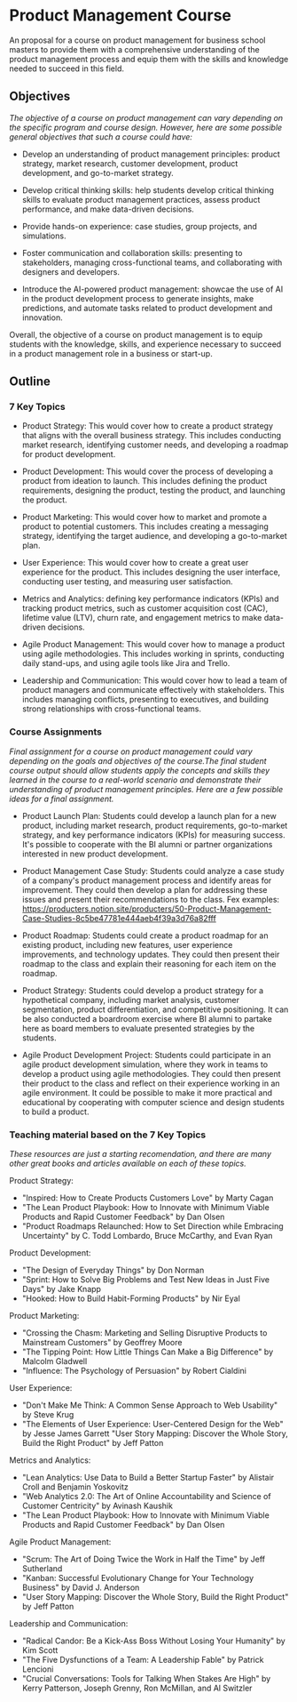 # Product Management Course 
An proposal for a course on product management for business school masters to provide them with a comprehensive understanding of the product management process and equip them with the skills and knowledge needed to succeed in this field.

## Objectives
_The objective of a course on product management can vary depending on the specific program and course design. However, here are some possible general objectives that such a course could have:_

- Develop an understanding of product management principles: product strategy, market research, customer development, product development, and go-to-market strategy.

- Develop critical thinking skills: help students develop critical thinking skills to evaluate product management practices, assess product performance, and make data-driven decisions.

- Provide hands-on experience: case studies, group projects, and simulations.

- Foster communication and collaboration skills: presenting to stakeholders, managing cross-functional teams, and collaborating with designers and developers.

- Introduce the AI-powered product management: showcae the use of AI in the product development process to generate insights, make predictions, and automate tasks related to product development and innovation.

Overall, the objective of a course on product management is to equip students with the knowledge, skills, and experience necessary to succeed in a product management role in a business or start-up.

## Outline
### 7 Key Topics
- Product Strategy: This would cover how to create a product strategy that aligns with the overall business strategy. This includes conducting market research, identifying customer needs, and developing a roadmap for product development.

- Product Development: This would cover the process of developing a product from ideation to launch. This includes defining the product requirements, designing the product, testing the product, and launching the product.

- Product Marketing: This would cover how to market and promote a product to potential customers. This includes creating a messaging strategy, identifying the target audience, and developing a go-to-market plan.

- User Experience: This would cover how to create a great user experience for the product. This includes designing the user interface, conducting user testing, and measuring user satisfaction.

- Metrics and Analytics: defining key performance indicators (KPIs) and tracking product metrics, such as customer acquisition cost (CAC), lifetime value (LTV), churn rate, and engagement metrics to make data-driven decisions.

- Agile Product Management: This would cover how to manage a product using agile methodologies. This includes working in sprints, conducting daily stand-ups, and using agile tools like Jira and Trello.

- Leadership and Communication: This would cover how to lead a team of product managers and communicate effectively with stakeholders. This includes managing conflicts, presenting to executives, and building strong relationships with cross-functional teams.


### Course Assignments
_Final assignment for a course on product management could vary depending on the goals and objectives of the course.The final student course output should allow students apply the concepts and skills they learned in the course to a real-world scenario and demonstrate their understanding of product management principles. Here are a few possible ideas for a final assignment._

- Product Launch Plan: Students could develop a launch plan for a new product, including market research, product requirements, go-to-market strategy, and key performance indicators (KPIs) for measuring success. It's possible to cooperate with the BI alumni or partner organizations interested in new product development. 

- Product Management Case Study: Students could analyze a case study of a company's product management process and identify areas for improvement. They could then develop a plan for addressing these issues and present their recommendations to the class. Fex examples: https://producters.notion.site/producters/50-Product-Management-Case-Studies-8c5be47781e444aeb4f39a3d76a82fff

- Product Roadmap: Students could create a product roadmap for an existing product, including new features, user experience improvements, and technology updates. They could then present their roadmap to the class and explain their reasoning for each item on the roadmap. 

- Product Strategy: Students could develop a product strategy for a hypothetical company, including market analysis, customer segmentation, product differentiation, and competitive positioning. It can be also conducted a boardroom exercise where BI alumni to partake here as board members to evaluate presented strategies by the students.

- Agile Product Development Project: Students could participate in an agile product development simulation, where they work in teams to develop a product using agile methodologies. They could then present their product to the class and reflect on their experience working in an agile environment. It could be possible to make it more practical and educational by cooperating with computer science and design students to build a product.


### Teaching material based on the 7 Key Topics
_These resources are just a starting recomendation, and there are many other great books and articles available on each of these topics._

Product Strategy:
- "Inspired: How to Create Products Customers Love" by Marty Cagan
- "The Lean Product Playbook: How to Innovate with Minimum Viable Products and Rapid Customer Feedback" by Dan Olsen
- "Product Roadmaps Relaunched: How to Set Direction while Embracing Uncertainty" by C. Todd Lombardo, Bruce McCarthy, and Evan Ryan

Product Development:
- "The Design of Everyday Things" by Don Norman
- "Sprint: How to Solve Big Problems and Test New Ideas in Just Five Days" by Jake Knapp
- "Hooked: How to Build Habit-Forming Products" by Nir Eyal

Product Marketing:
- "Crossing the Chasm: Marketing and Selling Disruptive Products to Mainstream Customers" by Geoffrey Moore
- "The Tipping Point: How Little Things Can Make a Big Difference" by Malcolm Gladwell
- "Influence: The Psychology of Persuasion" by Robert Cialdini

User Experience:
- "Don't Make Me Think: A Common Sense Approach to Web Usability" by Steve Krug
- "The Elements of User Experience: User-Centered Design for the Web" by Jesse James Garrett
"User Story Mapping: Discover the Whole Story, Build the Right Product" by Jeff Patton

Metrics and Analytics:
- "Lean Analytics: Use Data to Build a Better Startup Faster" by Alistair Croll and Benjamin Yoskovitz
- "Web Analytics 2.0: The Art of Online Accountability and Science of Customer Centricity" by Avinash Kaushik
- "The Lean Product Playbook: How to Innovate with Minimum Viable Products and Rapid Customer Feedback" by Dan Olsen

Agile Product Management:
- "Scrum: The Art of Doing Twice the Work in Half the Time" by Jeff Sutherland
- "Kanban: Successful Evolutionary Change for Your Technology Business" by David J. Anderson
- "User Story Mapping: Discover the Whole Story, Build the Right Product" by Jeff Patton

Leadership and Communication:
- "Radical Candor: Be a Kick-Ass Boss Without Losing Your Humanity" by Kim Scott
- "The Five Dysfunctions of a Team: A Leadership Fable" by Patrick Lencioni
- "Crucial Conversations: Tools for Talking When Stakes Are High" by Kerry Patterson, Joseph Grenny, Ron McMillan, and Al Switzler



